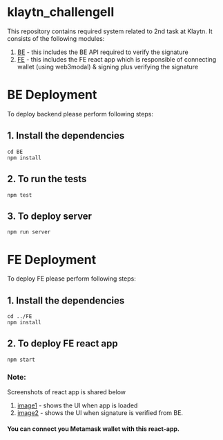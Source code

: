 # klaytn_challengeII
This repository contains required system related to 2nd task at Klaytn.
It consists of the following modules:
1. [BE](/BE) - this includes the BE API required to verify the signature
2. [FE](FE) - this includes the FE react app which is responsible of connecting wallet (using web3modal) & signing plus verifying the signature

# BE Deployment
To deploy backend please perform following steps:
## 1. Install the dependencies
```shell
cd BE
npm install
```
## 2. To run the tests
```shell
npm test
```
## 3. To deploy server
```shell
npm run server
```

# FE Deployment
To deploy FE please perform following steps:

## 1. Install the dependencies
```shell
cd ../FE
npm install
```
## 2. To deploy FE react app
```shell
npm start
```
### Note:
Screenshots of react app is shared below
1.  [image1](./FE/1.png) - shows the UI when app is loaded
2.  [image2](./FE/2.png) - shows the UI when signature is verified from BE.

#### You can connect you Metamask wallet with this react-app.
